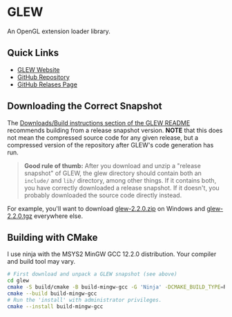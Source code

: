 # GLEW

An OpenGL extension loader library.

## Quick Links

- [GLEW Website](https://glew.sourceforge.net/)
- [GitHub Repository](https://github.com/nigels-com/glew)
- [GitHub Relases Page](https://github.com/nigels-com/glew/releases)

## Downloading the Correct Snapshot

The [Downloads/Build instructions section of the GLEW README](https://github.com/nigels-com/glew#downloads)
recommends building from a release snapshot version. **NOTE** that this does not mean the compressed source
code for any given release, but a compressed version of the repository after GLEW's code generation has run.

> **Good rule of thumb:** After you download and unzip a "release snapshot" of GLEW, the glew directory
> should contain both an `include/` and `lib/` directory, among other things. If it contains both, you
> have correctly downloaded a release snapshot. If it doesn't, you probably downloaded the source
> code directly instead.

For example, you'll want to download [glew-2.2.0.zip](https://github.com/nigels-com/glew/releases/download/glew-2.2.0/glew-2.2.0.zip)
on Windows and [glew-2.2.0.tgz](https://github.com/nigels-com/glew/releases/download/glew-2.2.0/glew-2.2.0.tgz)
everywhere else.

## Building with CMake

I use ninja with the MSYS2 MinGW GCC 12.2.0 distribution. Your compiler and build tool may vary.

``` sh
# First download and unpack a GLEW snapshot (see above)
cd glew
cmake -S build/cmake -B build-mingw-gcc -G 'Ninja' -DCMAKE_BUILD_TYPE=Release
cmake --build build-mingw-gcc
# Run the 'install' with administrator privileges.
cmake --install build-mingw-gcc
```
